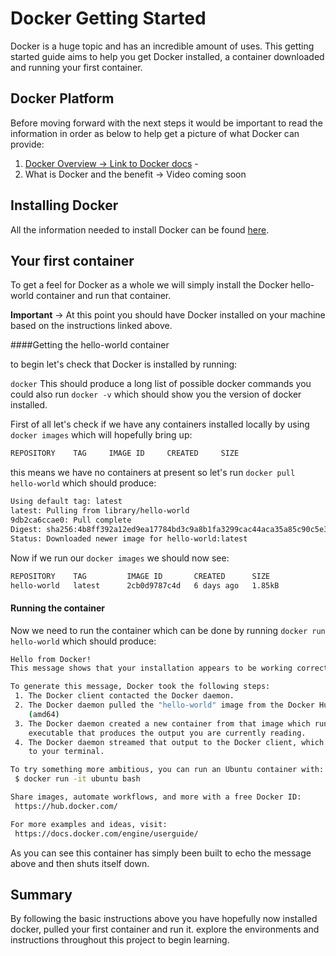 # Docker Getting Started

Docker is a huge topic and has an incredible amount of uses. This getting started guide aims to help you get Docker installed, a container downloaded and running your first container. 

## Docker Platform

Before moving forward with the next steps it would be important to read the information in order as below to help get a picture of what Docker can provide:

1. [Docker Overview -> Link to Docker docs](https://docs.docker.com/engine/docker-overview/) -
2. What is Docker and the benefit -> Video coming soon

## Installing Docker

All the information needed to install Docker can be found [here](https://docs.docker.com/install/).


## Your first container

To get a feel for Docker as a whole we will simply install the Docker hello-world container and run that container.

**Important** -> At this point you should have Docker installed on your machine based on the instructions linked above.

####Getting the hello-world container

to begin let's check that Docker is installed by running:  

`docker` This should produce a long list of possible docker commands you could also run `docker -v` which should show you the version of docker installed.

First of all let's check if we have any containers installed locally by using `docker images` which will hopefully bring up:

```bash
REPOSITORY    TAG     IMAGE ID     CREATED     SIZE
```
this means we have no containers at present so let's run `docker pull hello-world` which should produce:

```bash
Using default tag: latest
latest: Pulling from library/hello-world
9db2ca6ccae0: Pull complete
Digest: sha256:4b8ff392a12ed9ea17784bd3c9a8b1fa3299cac44aca35a85c90c5e3c7afacdc
Status: Downloaded newer image for hello-world:latest
```
Now if we run our `docker images` we should now see:

```bash
REPOSITORY    TAG         IMAGE ID       CREATED      SIZE
hello-world   latest      2cb0d9787c4d   6 days ago   1.85kB
```
#### Running the container

Now we need to run the container which can be done by running `docker run hello-world` which should produce:

```bash
Hello from Docker!
This message shows that your installation appears to be working correctly.

To generate this message, Docker took the following steps:
 1. The Docker client contacted the Docker daemon.
 2. The Docker daemon pulled the "hello-world" image from the Docker Hub.
    (amd64)
 3. The Docker daemon created a new container from that image which runs the
    executable that produces the output you are currently reading.
 4. The Docker daemon streamed that output to the Docker client, which sent it
    to your terminal.

To try something more ambitious, you can run an Ubuntu container with:
 $ docker run -it ubuntu bash

Share images, automate workflows, and more with a free Docker ID:
 https://hub.docker.com/

For more examples and ideas, visit:
 https://docs.docker.com/engine/userguide/
```
As you can see this container has simply been built to echo the message above and then shuts itself down.

## Summary

By following the basic instructions above you have hopefully now installed docker, pulled your first container and run it. explore the environments and instructions throughout this project to begin learning.